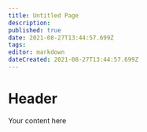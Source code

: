 ```yaml
---
title: Untitled Page
description: 
published: true
date: 2021-08-27T13:44:57.699Z
tags: 
editor: markdown
dateCreated: 2021-08-27T13:44:57.699Z
---
```


# Header
Your content here